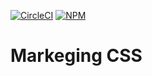 [![CircleCI](https://circleci.com/gh/transferwise/neptune-web.svg?style=shield)](https://circleci.com/gh/transferwise/neptune-web) [![NPM](https://badge.fury.io/js/%40transferwise%2Fneptune-css.svg)](https://www.npmjs.com/package/@transferwise/neptune-css)

# Markeging CSS